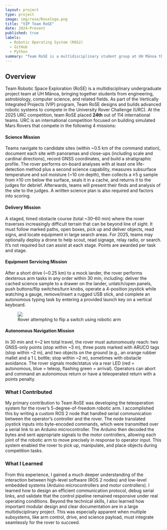 ```yaml
---
layout: project
type: project
image: img/rose/Roselogo.png
title: "VIP Team RoSE"
date: 2024-Present
published: true
labels:
  - Robotic Operating System (ROS2)
  - GitHub
  - Python
summary: "Team RoSE is a multidisciplinary student group at UH Mānoa that designs and builds simulated Mars rovers to compete in the  University Rover Challenge (URC)."
---
```

## Overview
Team Robotic Space Exploration (RoSE) is a multidisciplinary undergraduate project team at UH Mānoa, bringing together students from engineering, astrobiology, computer science, and related fields. As part of the Vertically Integrated Projects (VIP) program, Team RoSE designs and builds advanced robotic systems to compete in the University Rover Challenge (URC). At the 2025 URC competition, team RoSE placed **24th** out of 114 international teams. URC is an international competition focused on building simulated Mars Rovers that compete in the following 4 missions:

#### Science Mission
Teams navigate to candidate sites (within ~0.5 km of the command station), document each site with panoramas and close-ups (including scale and cardinal directions), record GNSS coordinates, and build a stratigraphic profile. The rover performs on-board analyses with at least one life-detection method plus a second science capability, measures subsurface temperature and soil moisture (~10 cm depth), then collects a ≥5 g sample from ≥10 cm below the surface, seals it in a cache, and returns it to the judges for debrief. Afterwards, teams will present their finds and analysis of the site to the judges. A written science plan is also required and factors into scoring. 

#### Delivery Mission
A staged, timed obstacle course (total ~30–60 min) where the rover traverses increasingly difficult terrain that can be beyond line of sight. It must follow marked paths, open boxes, pick up and deliver objects, read signs, and locate equipment in large search areas. For 2025, teams may optionally deploy a drone to help scout, read signage, relay radio, or search. It’s not required but can assist at each stage. Points are awarded per task and stage. 

#### Equipment Servicing Mission
 After a short drive (~0.25 km) to a mock lander, the rover performs dexterous arm tasks in any order within 30 min, including: deliver the cached science sample to a drawer on the lander, unlatch/open panels, push buttons/flip switches/turn knobs, operate a 4-position joystick while watching a gauge, remove/insert a rugged USB stick, and complete an autonomous typing task by entering a provided launch key on a vertical keyboard. 

 <figure class="centered">
  <img src="{{ '/img/rose/mock_lander.png' | relative_url }}">
  <figcaption>Rover attempting to flip a switch using robotic arm</figcaption>
</figure>

#### Autonomous Navigation Mission
In 30 min and ≤~2 km total travel, the rover must autonomously reach: two GNSS-only points (stop within ~3 m), three posts marked with ARUCO tags (stop within ~2 m), and two objects on the ground (e.g., an orange rubber mallet and a 1 L bottle; stop within ~2 m), sometimes with obstacle avoidance. The rover signals mode/status via a rear LED (red = autonomous, blue = teleop, flashing green = arrival). Operators can abort and command an autonomous return or have a teleoperated return with a points penalty. 

### What I Contributed
My primary contribution to Team RoSE was developing the teleoperation system for the rover’s 5-degree-of-freedom robotic arm. I accomplished this by writing a custom ROS 2 node that handled serial communication between the operator’s controller and the rover. The node translated joystick inputs into byte-encoded commands, which were transmitted over a serial link to an Arduino microcontroller. The Arduino then decoded the bytes and sent appropriate signals to the motor controllers, allowing each joint of the robotic arm to move precisely in response to operator input. This system enabled the rover to pick up, manipulate, and place objects during competition tasks.

### What I Learned
From this experience, I gained a much deeper understanding of the interaction between high-level software (ROS 2 nodes) and low-level embedded systems (Arduino microcontrollers and motor controllers). I learned how to design an efficient communication protocol, debug serial links, and validate that the control pipeline remained responsive under real operating conditions. Beyond the technical skills, I also learned how important modular design and clear documentation are in a large multidisciplinary project. This was especially apparent when multiple subsystems, like arm control, drive, and science payload, must integrate seamlessly for the rover to succeed.

